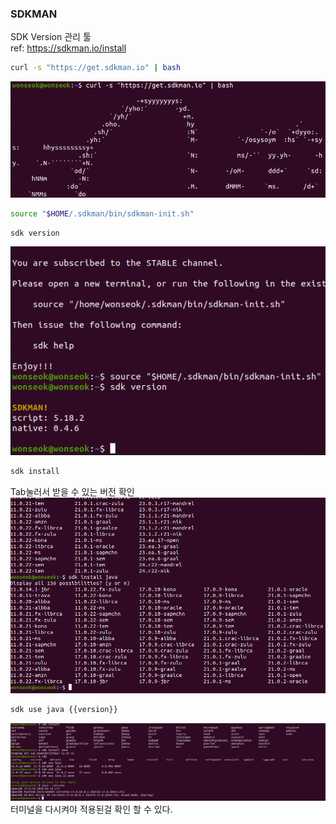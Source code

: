 ### SDKMAN ###  
SDK Version 관리 툴  
ref: https://sdkman.io/install   

```bash
curl -s "https://get.sdkman.io" | bash
```  
![1.png](image%2F1.png)  
```bash
source "$HOME/.sdkman/bin/sdkman-init.sh"
```  
```bash
sdk version
```   
![2.png](image%2F2.png)  
```bash
sdk install 
```     
Tab눌러서 받을 수 있는 버전 확인    
![3.png](image%2F3.png)  
```bash
sdk use java {{version}}
```  
![4.png](image%2F4.png)  
터미널을 다시켜야 적용된걸 확인 할 수 있다.
